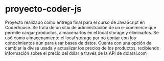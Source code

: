 # proyecto-coder-js
Proyecto realizado como entrega final para el curso de JavaScript en Coderhouse.
Se trata de un sitio de administración de un e-commerce que permite cargar productos, almacenarlos en el local storage y eliminarlos. Se usó como almacenamiento el local storage por no contar con los conocimientos aún para usar bases de datos. 
Cuenta con una opción de cambiar la divisa usada y actualizar los precios de los productos, recibiendo información sobre el precio del dólar a través de la API de dolarsi.com
